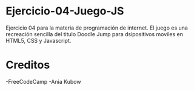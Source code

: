 # Ejercicio-04-Juego-JS

Ejercicio 04 para la materia de programación de internet. El juego es una recreación sencilla del titulo Doodle Jump para dsipositivos moviles en HTML5, CSS y Javascript. 

# Creditos
-FreeCodeCamp
-Ania Kubow
